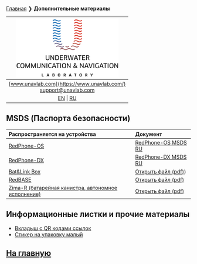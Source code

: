 [Главная](/README_RU) ❯ **Дополнительные материалы**

| ![logo](/documentation/sm_logo.png) |
| :---: |
| [www.unavlab.com](https://www.unavlab.com/) <br/> [support@unavlab.com](mailto:support@unavlab.com) |
| [EN](misc_en.md) \| [RU](misc_ru.md) |

## MSDS (Паспорта безопасности)

| Распространяется на устройства | Документ |
| :--- | :--- |
| [RedPhone-OS](/documentation/RU/RedPhone/RedPhone_OS_Specification_ru.md) | [RedPhone-OS MSDS RU](/documentation/RU/Misc/RedPhone_OS_MSDS_ru.md) |
| [RedPhone-DX](/documentation/RU/RedPhone/RedPhone_DX_Specification_ru.md) | [RedPhone-DX MSDS RU](/documentation/RU/Misc/RedPhone_DX_MSDS_ru.md) |
| [Bat&Link Box](/documentation/RU/Zima/Bat_n_link_box_Specification_ru.md) | [Открыть файл \(pdf\)](/documentation/RU/Misc/BatLinkBox_MSDS_ru.md)) |
| [RedBASE](/documentation/RU/RedWAVE/RedBASE_Specification_ru.md) | [Открыть файл \(pdf\)](\documentation\msds_delta12v4_5ah.pdf) |
| [Zima-R (батарейная канистра, автономное исполнение)](/documentation/RU/Zima/Zima_R_Specification_ru.md) | [Открыть файл \(pdf\)](\documentation\material-safety-datasheet-nimh-batteries-ru-material-safety-datasheet.pdf) |


## Информационные листки и прочие материалы
* [Вкладыш с QR кодами ссылок](/documentation/RU/Misc/l2c.md)
* [Стикер на упаковку малый](/documentation/RU/Misc/package_sticker.md)

## [На главную](README_RU.md)
